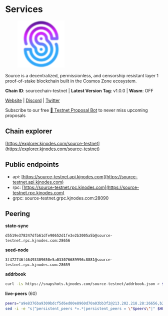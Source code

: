 # Services

<figure><img src="https://raw.githubusercontent.com/kj89/cosmos-images/main/logos/source.png" width="150" alt=""><figcaption></figcaption></figure>

Source is a decentralized, permissionless, and censorship resistant layer 1 proof-of-stake blockchain built in the Cosmos Zone ecosystem.

**Chain ID**: sourcechain-testnet | **Latest Version Tag**: v1.0.0 | **Wasm**: OFF

[Website](https://www.sourceprotocol.io/) | [Discord](https://discord.io/SourceProtocol) | [Twitter](https://www.twitter.com/sourceprotocol_)



Subscribe to our free [🤖 Testnet Proposal Bot](https://t.me/kjnodes_testnet_proposal_bot) to never miss upcoming proposals


## Chain explorer
[https://explorer.kjnodes.com/source-testnet](https://explorer.kjnodes.com/source-testnet)

## Public endpoints

* api: [https://source-testnet.api.kjnodes.com](https://source-testnet.api.kjnodes.com)
* rpc: [https://source-testnet.rpc.kjnodes.com](https://source-testnet.rpc.kjnodes.com)
* grpc: source-testnet.grpc.kjnodes.com:28090

## Peering

**state-sync**

```text
d5519e378247dfb61dfe90652d1fe3e2b3005a5b@source-testnet.rpc.kjnodes.com:28656
```

**seed-node**

```text
3f472746f46493309650e5a033076689996c8881@source-testnet.rpc.kjnodes.com:28659
```

**addrbook**
```bash
curl -Ls https://snapshots.kjnodes.com/source-testnet/addrbook.json > $HOME/.source/config/addrbook.json
```

**live-peers** (60)
```bash
peers="a9e8376ba9309bdcf5d6ed00e8960d70a03bb3f2@213.202.218.28:26656,b24ae5d099d5564a227aa7b1a8278293b8db0cfa@185.255.131.27:26656,7a288e8d085b5aad8d43b0c6e6dbb8498588c206@5.182.17.164:26656,a03f76044c11ae4e6395413745f78ef2a39d5c07@165.232.42.205:26656,e6a5db345775973982e32b24ba7f3bfa18337f66@65.108.124.219:33656,148afdfb995b3aa727727a49c23324a804410a90@95.216.7.169:46656,cb09ec2e5dc91beaa3d05c79a0a8d6c30fffcc59@65.108.78.101:26656,63d1b126558468634137b5705ab90151b16932f8@65.108.151.6:26656,5755422056c55063f76e4dd0c4245904640ec34b@135.181.149.90:26656,b20497b3fb86603d04e00024766ec07dc3fe7e48@65.108.76.44:11563,492d7c007dd37f05d2b469865685eb9e4460a379@35.87.85.162:26656,829e2377df43a9f8e43ac6d886763c2a7b27a77c@195.2.93.179:26656,071b2ba352b966e3af4f4fd0568beb923bf354d4@95.217.153.19:26656,d5519e378247dfb61dfe90652d1fe3e2b3005a5b@65.109.68.190:28656,cac254555deea35a70c821abd7f3e7db47a46d55@65.109.92.241:20056,bdf9b6ad38b803358e7fd99f35b14795ebcd8144@190.2.155.67:29656,46ae715de3bcf284ff997b841e6e82f279e3654f@154.26.153.179:26656,49dd2403120746795272db9ba0cd590f93cafb2c@5.188.118.105:60556,b02e2bd359623aeee2d4fad94d37af8b064508f6@167.235.224.141:26656,9d16b552697cdce3c8b4f23de53708533d99bc59@165.232.144.133:26656,f22864303a45c1f22cdb00f8cfc7f914d18fce9c@135.181.20.30:26656,9f9d7c982cf37dd113192c6d4a5c4c0ac1997a25@45.136.245.71:26656,ddb472d197b8a732bb3f8878035603769aa4c85b@161.35.75.82:26656,fabc85731f628d8dd1cb20c865c36832ea624772@65.108.88.28:26656,d960215e0788fcfc04b9e2e824e5751bf1efe7fc@65.108.82.152:26656,1837081c5abeec6f614a77c7340f944ff05249a8@207.180.208.82:26656,15c65fbabe23372894ba44ee1605276956f8773e@65.109.90.162:26656,7ae84d14c6d12d69b176286dced2746bff483ca8@135.181.178.53:36656,5a685935a69374c65c2fef0e61d31958cbf08614@213.239.215.77:22656,2b36e9f314e8e9b7543cd035425bc97a42a085f4@149.102.155.48:26656,4466740c40895b6aad60a434f0ad3e3c5d5fe53c@213.239.216.252:22656,8bf33f58eb977d2a3e8b3159e2949221201044d8@65.109.88.180:26656,8b75c926d4060560dbbead7d8b0300b7b411ff9b@5.252.193.133:26656,f6e7cb4ee4d608822802f58c85e93a7e34ce440d@65.108.237.232:28656,dd5caa2f3aa0dc1c7491ef21a446363d44b9305c@66.94.125.124:26656,2c4a32763185e357c4a5e68a465bdc5375c7f413@136.243.88.91:3140,4ede26dd5fbb87bd9dba462fe2c3c3e39e15c8f2@207.180.224.128:46656,5f94cf456803179361c44c213fbc95f4da1bc3af@38.242.146.255:26656,b4b37e3947ec2407a868929ef2788da3231bf6aa@161.35.154.141:26656,db69700d8b0c277183ab1ec34d79a083c2578d32@65.21.145.209:26656,2b2f270bd3bd1d518d87ca057597348cd8582698@109.123.252.3:26656,473f10defd4c3dda0f87269c686f4f41e32dce4b@109.123.254.100:26656,f2936d8f0ae99b9fa99d179f746faacc9c41a5c3@65.108.158.181:26656,1b794c9493f857ccce2eb800cf726f2cc4b42ebf@34.145.27.77:26656,49b025c08193c8846956423ac80504b0bab2b777@185.182.187.239:26656,c11b85deb59574812a7e6b9d6181df36bef15d2f@65.108.105.48:27656,03d324b03078e3bd38c7c7550988362d11106ce4@135.181.198.246:26656,b99c46a83e72280ccdb81994fd60b9b1cc74b1ab@84.21.171.142:26656,04fc5bd77acf2080ca9aa1ad5e7db53388ef3ed8@65.109.92.148:61056,0d4c691c1b0fde5ae16c42836ddae893e6ee4f75@38.242.159.140:26656,2d7b4d18b31b6191e51c2b6641ba6ece814d8aa9@167.235.142.255:26656,503ec9be5c5542700b7f93d65dfc68371d38e6e9@16.163.74.176:26656,d0bf1f313c3fe5d9e890f7754950238493497211@62.171.178.217:26656,756368e62cbff16f8d0edcc4d169a090464bed53@38.242.194.233:26656,e225dac8c3407df8419fb01f4255d72212a3b6ee@194.233.80.252:26656,4675f239ef3bd4cef7fa2770232b2eeea0008260@212.118.38.133:26656,c0dd01d86ed19becc998874a6a2152513b41f34d@45.84.138.66:28656,0cbb508df30cc23110513077e404acf7781cec9a@93.81.246.145:26656,596112703a361a71e0c3dbf1b1b04f87e1c23e47@85.239.230.135:26656,c5eccf228a25f979592297311bfe2cc8ef94e482@95.111.229.159:26656"
sed -i -e "s|^persistent_peers *=.*|persistent_peers = \"$peers\"|" $HOME/.source/config/config.toml
```
